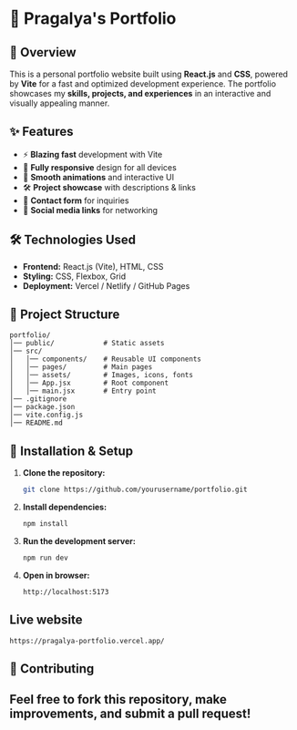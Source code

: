 
# 🚀 Pragalya's Portfolio  

## 📖 Overview  
This is a personal portfolio website built using **React.js** and **CSS**, powered by **Vite** for a fast and optimized development experience. The portfolio showcases my **skills, projects, and experiences** in an interactive and visually appealing manner.  

## ✨ Features  
- ⚡ **Blazing fast** development with Vite  
- 📱 **Fully responsive** design for all devices  
- 🎨 **Smooth animations** and interactive UI  
- 🛠 **Project showcase** with descriptions & links  
- 📧 **Contact form** for inquiries  
- 🔗 **Social media links** for networking  

## 🛠 Technologies Used  
- **Frontend:** React.js (Vite), HTML, CSS  
- **Styling:** CSS, Flexbox, Grid  
- **Deployment:** Vercel / Netlify / GitHub Pages  

## 📂 Project Structure  
```
portfolio/
│── public/            # Static assets  
│── src/  
│   │── components/    # Reusable UI components  
│   │── pages/         # Main pages  
│   │── assets/        # Images, icons, fonts  
│   │── App.jsx        # Root component  
│   │── main.jsx       # Entry point  
│── .gitignore  
│── package.json  
│── vite.config.js  
│── README.md  
```

## 🚀 Installation & Setup  
1. **Clone the repository:**  
   ```sh
   git clone https://github.com/yourusername/portfolio.git
   ```
2. **Install dependencies:**  
   ```sh
   npm install
   ```
3. **Run the development server:**  
   ```sh
   npm run dev
   ```
4. **Open in browser:**  
   ```
   http://localhost:5173
   ```
## Live website
```
https://pragalya-portfolio.vercel.app/
```
## 🎯 Contributing  
Feel free to **fork this repository**, make improvements, and submit a **pull request**!  
---
